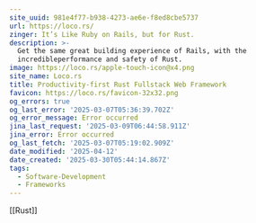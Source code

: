 ```yaml
---
site_uuid: 981e4f77-b938-4273-ae6e-f8ed8cbe5737
url: https://loco.rs/
zinger: It’s Like Ruby on Rails, but for Rust.
description: >-
  Get the same great building experience of Rails, with the
  incredibleperformance and safety of Rust.
image: https://loco.rs/apple-touch-icon@x4.png
site_name: Loco.rs
title: Productivity-first Rust Fullstack Web Framework
favicon: https://loco.rs/favicon-32x32.png
og_errors: true
og_last_error: '2025-03-07T05:36:39.702Z'
og_error_message: Error occurred
jina_last_request: '2025-03-09T06:44:58.911Z'
jina_error: Error occurred
og_last_fetch: '2025-03-07T05:19:02.909Z'
date_modified: '2025-04-12'
date_created: '2025-03-30T05:44:14.867Z'
tags:
  - Software-Development
  - Frameworks
---
```

























[[Rust]]

